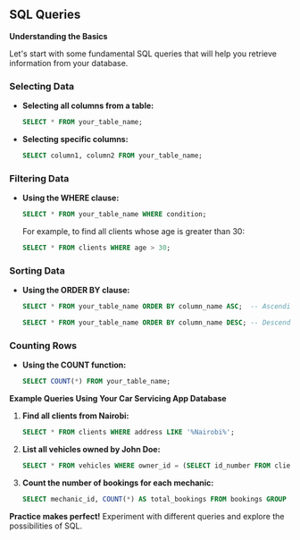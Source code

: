 ## SQL Queries

**Understanding the Basics**

Let's start with some fundamental SQL queries that will help you retrieve information from your database.

### Selecting Data

- **Selecting all columns from a table:**
  ```sql
  SELECT * FROM your_table_name;
  ```
- **Selecting specific columns:**
  ```sql
  SELECT column1, column2 FROM your_table_name;
  ```

### Filtering Data

- **Using the WHERE clause:**
  ```sql
  SELECT * FROM your_table_name WHERE condition;
  ```
  For example, to find all clients whose age is greater than 30:
  ```sql
  SELECT * FROM clients WHERE age > 30;
  ```

### Sorting Data

- **Using the ORDER BY clause:**
  ```sql
  SELECT * FROM your_table_name ORDER BY column_name ASC;  -- Ascending order
  ```
  ```sql
  SELECT * FROM your_table_name ORDER BY column_name DESC; -- Descending order
  ```

### Counting Rows

- **Using the COUNT function:**
  ```sql
  SELECT COUNT(*) FROM your_table_name;
  ```

**Example Queries Using Your Car Servicing App Database**

1. **Find all clients from Nairobi:**
   ```sql
   SELECT * FROM clients WHERE address LIKE '%Nairobi%';
   ```
2. **List all vehicles owned by John Doe:**
   ```sql
   SELECT * FROM vehicles WHERE owner_id = (SELECT id_number FROM clients WHERE full_name = 'John Doe');
   ```
3. **Count the number of bookings for each mechanic:**
   ```sql
   SELECT mechanic_id, COUNT(*) AS total_bookings FROM bookings GROUP BY mechanic_id;
   ```

**Practice makes perfect!** Experiment with different queries and explore the possibilities of SQL.
